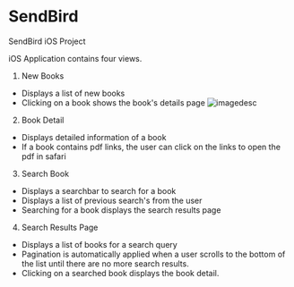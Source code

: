 # SendBird
SendBird iOS Project

iOS Application contains four views.

1) New Books
* Displays a list of new books 
* Clicking on a book shows the book's details page
![imagedesc](https://github.com/MochaTheCoder/SendBird/blob/master/Screen%20Shot%202019-10-28%20at%206.01.07%20PM.png)

2) Book Detail
* Displays detailed information of a book
* If a book contains pdf links, the user can click on the links to open the pdf in safari

3) Search Book
* Displays a searchbar to search for a book
* Displays a list of previous search's from the user
* Searching for a book displays the search results page

4) Search Results Page
* Displays a list of books for a search query
* Pagination is automatically applied when a user scrolls to the bottom of the list until there are no more search results.
* Clicking on a searched book displays the book detail.
